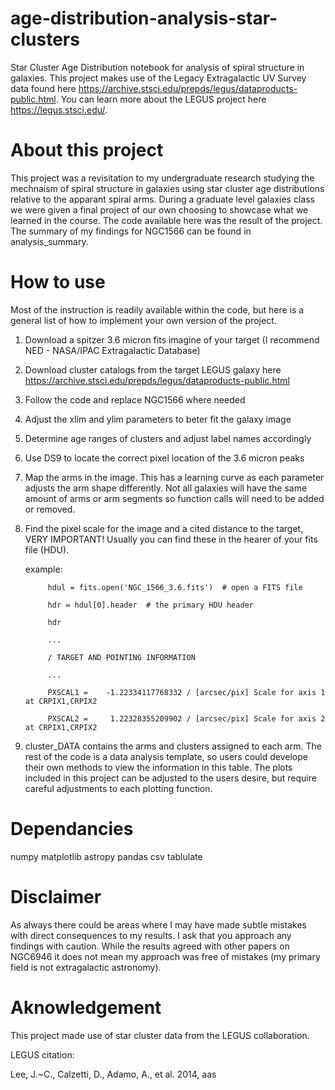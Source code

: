 # age-distribution-analysis-star-clusters
Star Cluster Age Distribution notebook for analysis of spiral structure in galaxies. This project makes use of the Legacy Extragalactic UV Survey data found here https://archive.stsci.edu/prepds/legus/dataproducts-public.html. You can learn more about the LEGUS project here https://legus.stsci.edu/.

# About this project
This project was a revisitation to my undergraduate research studying the mechnaism of spiral structure in galaxies using star cluster age distributions relative to the apparant spiral arms. During a graduate level galaxies class we were given a final project of our own choosing to showcase what we learned in the course. The code available here was the result of the project. The summary of my findings for NGC1566 can be found in analysis_summary.

# How to use
Most of the instruction is readily available within the code, but here is a general list of how to implement your own version of the project.
1) Download a spitzer 3.6 micron fits imagine of your target (I recommend NED - NASA/IPAC Extragalactic Database)
2) Download cluster catalogs from the target LEGUS galaxy here https://archive.stsci.edu/prepds/legus/dataproducts-public.html
3) Follow the code and replace NGC1566 where needed
4) Adjust the xlim and ylim parameters to beter fit the galaxy image
5) Determine age ranges of clusters and adjust label names accordingly
6) Use DS9 to locate the correct pixel location of the 3.6 micron peaks
7) Map the arms in the image. This has a learning curve as each parameter adjusts the arm shape differently. Not all galaxies will have the same amount of arms or arm segments so function calls will need to be added or removed.
8) Find the pixel scale for the image and a cited distance to the target, VERY IMPORTANT! Usually you can find these in the hearer of your fits file (HDU). 

   example:
   
            hdul = fits.open('NGC_1566_3.6.fits')  # open a FITS file
            
            hdr = hdul[0].header  # the primary HDU header
            
            hdr
            
            ...
            
            / TARGET AND POINTING INFORMATION
            
            ...
            
            PXSCAL1 =    -1.22334117768332 / [arcsec/pix] Scale for axis 1 at CRPIX1,CRPIX2 
            
            PXSCAL2 =     1.22328355209902 / [arcsec/pix] Scale for axis 2 at CRPIX1,CRPIX2
            
            
9) cluster_DATA contains the arms and clusters assigned to each arm. The rest of the code is a data analysis template, so users could develope their own methods to view the information in this table. The plots included in this project can be adjusted to the users desire, but require careful adjustments to each plotting function.

# Dependancies
numpy
matplotlib
astropy
pandas
csv
tablulate

# Disclaimer
As always there could be areas where I may have made subtle mistakes with direct consequences to my results. I ask that you approach any findings with caution. While the results agreed with other papers on NGC6946 it does not mean my approach was free of mistakes (my primary field is not extragalactic astronomy).

# Aknowledgement
This project made use of star cluster data from the LEGUS collaboration.

LEGUS citation:

Lee, J.~C., Calzetti, D., Adamo, A., et al. 2014, aas
